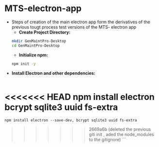 # MTS-electron-app
 - Steps of creation of the main electron app form the derivatives of the previous  tougt process test versions of the MTS- electron app 
    - **Create Project Directory:**
    ```bash
    mkdir GenMaintPro-Desktop
    cd GenMaintPro-Desktop
    ```
    - **Initialize npm:**
    ```bash
    npm init -y
    ```
*   **Install Electron and other dependencies:**
    ```bash
<<<<<<< HEAD
    npm install electron bcrypt sqlite3 uuid fs-extra
=======
    npm install electron --save-dev, bcrypt sqlite3 uuid fs-extra
>>>>>>> 2669a6b (deleted the previous giti init , aded the node_modules to the gitignore)
    ```
 